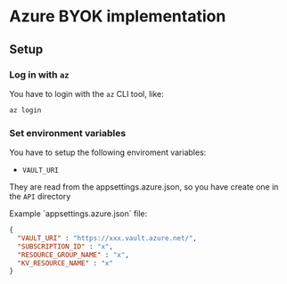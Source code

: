 # Azure BYOK implementation


## Setup

### Log in with `az`

You have to login with the `az` CLI tool, like:
```bash
az login 
```


### Set environment variables
You have to setup the following enviroment variables:

- `VAULT_URI`

They are read from the appsettings.azure.json, so you have create one in the `API` directory

Example ´appsettings.azure.json´ file:

```json
{
  "VAULT_URI" : "https://xxx.vault.azure.net/",
  "SUBSCRIPTION_ID" : "x",
  "RESOURCE_GROUP_NAME" : "x",
  "KV_RESOURCE_NAME" : "x"
}
```


